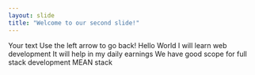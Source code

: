 ```yaml
---
layout: slide
title: "Welcome to our second slide!"
---
```

Your text
Use the left arrow to go back!
Hello World
I will learn web development
It will help in my daily earnings
We have good scope for full stack development
MEAN stack
